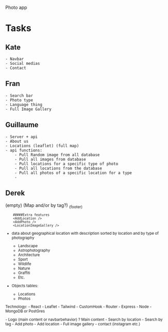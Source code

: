 Photo app

# Tasks

## Kate
    - Navbar
    - Social medias
    - Contact
    
## Fran
    - Search bar
    - Photo type
    - Language thing
    - Full Image Gallery
    
## Guillaume
    - Server + api
    - About us
    - Locations (leaflet) (full map)
    - api functions:
        - Pull Random image from all database
        - Pull all images from database
        - Pull locations for a specific type of photo
        - Pull all locations from the database
        - Pull all photos of a specific location for a type
        -
        
 ## Derek
    
    
<IntroPage />    
    <App /> (empty)
        <NavBar />
        <Photo type /> (Map and/or by tag?)
            <sub elements for specific locations />
        <Locations />
        <FullImageGallery />
        <About Us />
        <Contact />
        <Social /> (footer)
        
        
        
        #####Extra features
        <AddLocation />
        <AddPhoto />
        <LocationImageGallery />

- data about geographical location with description sorted by location and by type of photography
    - Landscape
    - Astrophotography
    - Architecture
    - Sport
    - Wildlife
    - Nature
    - Graffiti
    - Etc.

- Objects tables:
    - Locations
    - Photos

Technology: 
    - React
        - Leaflet
        - Tailwind
        - CustomHook
        - Router
    - Express
    - Node
    - MongoDB or PostGres




<Navbar />
    - Logo (main content or navbarbehavior)
    ? Main content
    - Search by location
    - Search by tag
    - Add photo
    - Add location
    - Full image gallery
    - contact (instagram etc.)
